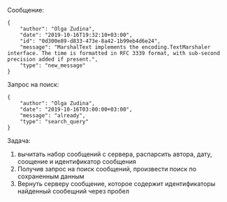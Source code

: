 
Сообщение:
```
{
    "author": "Olga Zudina",
    "date": "2019-10-16T19:32:10+03:00",
    "id": "0d300e89-d833-473e-8a42-1b99eb4d6e24",
    "message": "MarshalText implements the encoding.TextMarshaler interface. The time is formatted in RFC 3339 format, with sub-second precision added if present.",
    "type": "new_message"
}
```

Запрос на поиск:
```
{
    "author": "Olga Zudina",
    "date": "2019-10-16T03:00:00+03:00",
    "message": "already",
    "type": "search_query"
}
```

Задача:
1. вычитать набор сообщений с сервера,
	распарсить автора, дату, соощение и идентификатор сообщения
2. Получив запрос на поиск сообщений, произвести
	поиск по сохраненным данным
3. Вернуть серверу сообщение, которое содержит идентификаторы
	найденный сообещний через пробел
